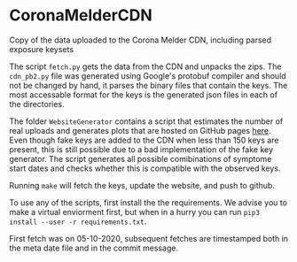 # CoronaMelderCDN
Copy of the data uploaded to the Corona Melder CDN, including parsed exposure keysets

The script `fetch.py` gets the data from the CDN and unpacks the zips.
The `cdn_pb2.py` file was generated using Google's protobuf compiler and should not be changed by hand, it parses the binary files that contain the keys.
The most accessable format for the keys is the generated json files in each of the directories.

The folder `WebsiteGenerator` contains a script that estimates the number of real uploads and generates plots that are hosted on GitHub pages [here](https://jorants.github.io/CoronaMelderCDN/). Even though fake keys are added to the CDN when less than 150 keys are present, this is still possible due to a bad implementation of the fake key generator. The script generates all possible comibinations of symptome start dates and checks whether this is compatible with the observed keys.

Running `make` will fetch the keys, update the website, and push to github.

To use any of the scripts, first install the the requirements. We advise you to make a virtual enviorment first, but when in a hurry you can run `pip3 install --user -r requirements.txt`.

First fetch was on 05-10-2020, subsequent fetches are timestamped both in the meta date file and in the commit message.
